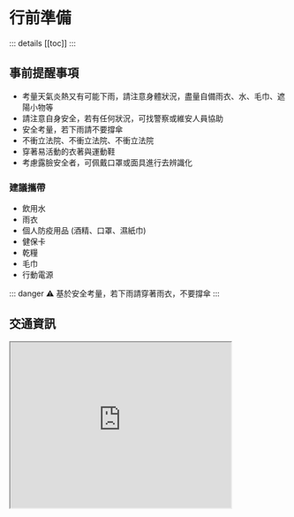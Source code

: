 # 行前準備

::: details
[[toc]]
:::

## 事前提醒事項

- 考量天氣炎熱又有可能下雨，請注意身體狀況，盡量自備雨衣、水、毛巾、遮陽小物等
- 請注意自身安全，若有任何狀況，可找警察或維安人員協助
- 安全考量，若下雨請不要撐傘
- 不衝立法院、不衝立法院、不衝立法院
- 穿著易活動的衣著與運動鞋
- 考慮露臉安全者，可佩戴口罩或面具進行去辨識化

### 建議攜帶

- 飲用水
- 雨衣
- 個人防疫用品 (酒精、口罩、濕紙巾)
- 健保卡
- 乾糧
- 毛巾
- 行動電源

::: danger
⚠️ 基於安全考量，若下雨請穿著雨衣，不要撐傘
:::

## 交通資訊

<iframe src="https://www.google.com/maps/d/u/0/embed?mid=1IWyd92rRukvThxYPw_49xZjrPAxm0hw&ehbc=2E312F&noprof=1" width="400" height="300" />

### ​捷運

搭乘捷運至善導寺/台北車站/台大醫院站後步行約8/11/9分鐘即可抵達
​公車

- 立法院站
  232、265(區間車)、265(夜間公車)、265(經中央路)、265(經明德路)、604
- 青島林森路口
  49、222、246、295、295(副)、307、307(西藏三民)
- 成功中學(林森)
  208、615、671、265(夜間)、295、295(副)、232、265(經中央路)、265(區間)、604、265(經明德路)
- 臺大醫院站
  18、88(區)、37、2、849、849(屈尺社區)、227、261、信義幹線、222、88、615、648、261、和平幹線、208、22、227
- 捷運善導寺站
  212直、和平幹線、265(夜間)、671、299、262、212(夜間)、265(經中央路)、205、265區間車、604、22、605、262區、600、257、605(新台五)、232、262區、253、忠孝幹線、212、276、202區、202

### 火車/高鐵/機捷/步行

搭乘火車/高鐵/機捷至台北車站後，約步行11分鐘後即可抵達

## 友善店家

- 玩聚空間
<iframe src="https://www.google.com/maps/embed?pb=!1m18!1m12!1m3!1d3614.8005016009965!2d121.52876309999999!3d25.0408435!2m3!1f0!2f0!3f0!3m2!1i1024!2i768!4f13.1!3m3!1m2!1s0x3442a97c2fc76da9%3A0x2ae3243e9cc2ccc!2z546p6IGa56m66ZaTIOahjOmBiiDlkITlvI_loLTlnLDnp5_lgJ8v5qGM6YGK6LKp5ZSu5Ye656efL-eyvumHgOWVpOmFki_nlJ_ml6XogZrmnIMv5YWn5pyJ5bqX6LKTNOmauw!5e0!3m2!1szh-TW!2stw!4v1718630341838!5m2!1szh-TW!2stw" width="400" height="300" style="border:0;" allowfullscreen="" loading="lazy" referrerpolicy="no-referrer-when-downgrade" />

- Damngood TW
<iframe src="https://www.google.com/maps/embed?pb=!1m18!1m12!1m3!1d3614.527010260363!2d121.52539180000002!3d25.050120900000017!2m3!1f0!2f0!3f0!3m2!1i1024!2i768!4f13.1!3m3!1m2!1s0x3442a96f5fc9a40b%3A0xef736c5ad1adecf4!2sDamnGood.TW!5e0!3m2!1szh-TW!2stw!4v1718630370014!5m2!1szh-TW!2stw" width="400" height="300" style="border:0;" allowfullscreen="" loading="lazy" referrerpolicy="no-referrer-when-downgrade" />

- 左轉有書
<iframe src="https://www.google.com/maps/embed?pb=!1m18!1m12!1m3!1d3614.69426942861!2d121.52166709999997!3d25.04444750000001!2m3!1f0!2f0!3f0!3m2!1i1024!2i768!4f13.1!3m3!1m2!1s0x3442a97074835251%3A0x4e993ee9a5b6a1bb!2z5bem6L2J5pyJ5pu4!5e0!3m2!1szh-TW!2stw!4v1718630381131!5m2!1szh-TW!2stw" width="400" height="300" style="border:0;" allowfullscreen="" loading="lazy" referrerpolicy="no-referrer-when-downgrade" />

- Notch咖啡 高等法院店
<iframe src="https://www.google.com/maps/embed?pb=!1m18!1m12!1m3!1d3614.8832490284603!2d121.51138969999998!3d25.038035899999993!2m3!1f0!2f0!3f0!3m2!1i1024!2i768!4f13.1!3m3!1m2!1s0x3442a940ab3fa043%3A0x23a887dd0047d335!2zTm90Y2jlkpbllaEg6auY562J5rOV6Zmi5bqX!5e0!3m2!1szh-TW!2stw!4v1718630394673!5m2!1szh-TW!2stw" width="400" height="300" style="border:0;" allowfullscreen="" loading="lazy" referrerpolicy="no-referrer-when-downgrade" />

- 更多店家
  > [🔗台派友善店家](https://maps.app.goo.gl/gV94rcHZtGFid9bM9)
